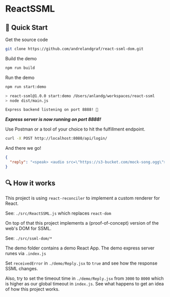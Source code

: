 # ReactSSML

## 🌟 Quick Start

Get the source code

```bash
git clone https://github.com/andrelandgraf/react-ssml-dom.git
```

Build the demo

```bash
npm run build
```

Run the demo 

```bash
npm run start:demo

> react-ssml@1.0.0 start:demo /Users/anlandg/workspaces/react-ssml
> node dist/main.js

Express backend listening on port 8888! 🚀
```

***Express server is now running on port 8888!***

Use Postman or a tool of your choice to hit the fulfillment endpoint.

```bash
curl -X POST http://localhost:8080/api/login/
```

And there we go!

```json
{
  "reply": "<speak> <audio src=\"https://s3-bucket.com/mock-song.ogg\">  Oh, I am sorry, this file seems not to work, please try another song</audio> </speak>"
}
```

## 🔍 How it works 

This project is using `react-reconciler` to implement a custom renderer for React.

See: `./src/ReactSSML.js` which replaces `react-dom`

On top of that this project implements a (proof-of-concept) version of the web's DOM for SSML.

See: `./src/ssml-dom/*`

The demo folder contains a demo React App. The demo express server runes via `.index.js`

Set `receivedError` in `./demo/Reply.jsx` to `true` and see how the response SSML changes.

Also, try to set the timeout time in `./demo/Reply.jsx` from `3000` to `8000` which is higher as our global timeout in `index.js`. See what happens to get an idea of how this project works.